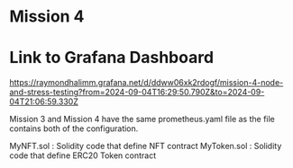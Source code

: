 # Mission 4
# Link to Grafana Dashboard

https://raymondhalimm.grafana.net/d/ddww06xk2rdogf/mission-4-node-and-stress-testing?from=2024-09-04T16:29:50.790Z&to=2024-09-04T21:06:59.330Z

Mission 3 and Mission 4 have the same prometheus.yaml file as the file contains both of the configuration.

MyNFT.sol : Solidity code that define NFT contract
MyToken.sol : Solidity code that define ERC20 Token contract
